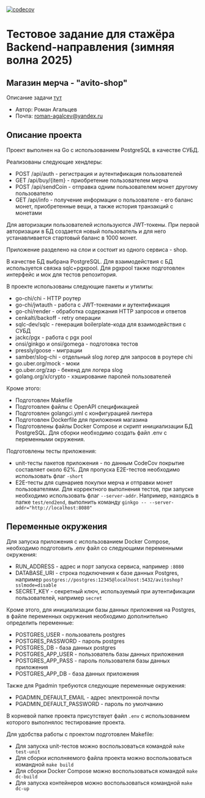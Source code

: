 [![codecov](https://codecov.io/gh/RomanAgaltsev/avito-shop/graph/badge.svg?token=H51MAKTK3M)](https://codecov.io/gh/RomanAgaltsev/avito-shop)

# **Тестовое задание для стажёра Backend-направления (зимняя волна 2025)**

## Магазин мерча - "avito-shop"

Описание
задачи [тут](https://github.com/avito-tech/tech-internship/blob/main/Tech%20Internships/Backend/Backend-trainee-assignment-winter-2025/Backend-trainee-assignment-winter-2025.md)

* Автор: Роман Агальцев
* Почта: roman-agalcev@yandex.ru

## Описание проекта

Проект выполнен на Go с использованием PostgreSQL в качестве СУБД.

Реализованы следующие хендлеры:

* POST /api/auth - регистрация и аутентификация пользователей
* GET /api/buy/{item} - приобретение пользователем мерча
* POST /api/sendCoin - отправка одним пользователем монет другому пользователю
* GET /api/info - получение информации о пользователе - его баланс монет, приобретенные вещи, а также история транзакций
  с монетами

Для авторизации пользователей используются JWT-токены. При первой авторизации в БД создается новый пользователь и для
него устанавливается стартовый баланс в 1000 монет.

Приложение разделено на слои и состоит из одного сервиса - shop.

В качестве БД выбрана PostgreSQL. Для взаимодействия с БД используется связка sqlc+pgxpool.
Для pgxpool также подготовлен интерфейс и мок для тестов репозитория.

В проекте использованы следующие пакеты и утилиты:

* go-chi/chi - HTTP роутер
* go-chi/jwtauth - работа с JWT-токенами и аутентификация
* go-chi/render - обработка содержания HTTP запросов и ответов
* cenkalti/backoff - retry операции
* sqlc-dev/sqlc - генерация boilerplate-кода для взаимодействия с СУБД
* jackc/pgx - работа с pgx pool
* onsi/ginkgo и onsi/gomega - подготовка тестов
* pressly/goose - миграции
* samber/slog-chi - отдельный slog логер для запросов в роутере chi
* go.uber.org/mock - моки
* go.uber.org/zap - бекенд для логера slog
* golang.org/x/crypto - хэширование паролей пользователей

Кроме этого:

* Подготовлен Makefile
* Подготовлен файлы с OpenAPI спецификацией
* Подготовлен golangci.yml c конфигурацией линтера
* Подготовлен Dockerfile для приложения магазина
* Подготовлены файлы Docker Compose и скрипт инициализации БД PostgreSQL. Для сборки необходимо создать файл .env с
  переменными окружения.

Подготовлены тесты приложения:

* unit-тесты пакетов приложения - по данным CodeCov покрытие составляет около 62%. Для пропуска E2E-тестов необходимо
  использовать флаг `-short`
* E2E-тесты для сценариев покупки мерча и отправки монет пользователями. Для корректного выполнения тестов, при запуске
  необходимо использовать флаг `--server-addr`. Например, находясь в папке `test/end2end`, выполнить команду
  `ginkgo -- --server-addr="http://localhost:8080"`

## Переменные окружения

Для запуска приложения с использованием Docker Compose, необходимо подготовить .env файл со следующими переменными
окружения:

* RUN_ADDRESS - адрес и порт запуска сервиса, например `:8080`
* DATABASE_URI - строка подключения к базе данных Postgres, например
  `postgres://postgres:12345@localhost:5432/avitoshop?sslmode=disable`
* SECRET_KEY - секретный ключ, используемый при аутентификации пользователей, например `secret`

Кроме этого, для инициализации базы данных приложения на Postgres, в файле переменных окружения необходимо дополнительно
определить переменные:

* POSTGRES_USER - пользователь postgres
* POSTGRES_PASSWORD - пароль postgres
* POSTGRES_DB - база данных postgres
* POSTGRES_APP_USER - пользователь базы данных приложения
* POSTGRES_APP_PASS - пароль пользователя базы данных приложения
* POSTGRES_APP_DB - база данных приложения

Также для Pgadmin требуются следующие переменные окружения:

* PGADMIN_DEFAULT_EMAIL - адрес электронной почты
* PGADMIN_DEFAULT_PASSWORD - пароль по умолчанию

В корневой папке проекта присутствует файл `.env` с использованием которого выполнялос тестирование проекта.

Для удобства работы с проектом подготовлен Makefile:

* Для запуска unit-тестов можно воспользоваться командой `make test-unit`
* Для сборки исполняемого файла проекта можно воспользоваться командной `make build`
* Для сборки Docker Compose можно воспользоваться командой `make dc-build`
* Для запуска контейнеров можно воспользоваться командной `make dc-up`
